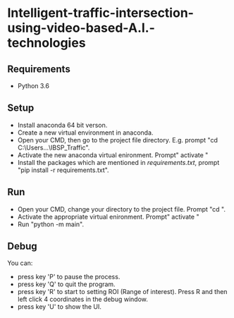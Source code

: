 # Intelligent-traffic-intersection-using-video-based-A.I.-technologies 

## Requirements
- Python 3.6 

## Setup
- Install anaconda 64 bit verson.
- Create a new virtual environment in anaconda.
- Open your CMD, then go to the project file directory. E.g. prompt "cd C:\Users\...\IBSP_Traffic".
- Activate the new anaconda virtual enironment. Prompt" activate <name of your virtual enironment>"
- Install the packages which are mentioned in _requirements.txt_, prompt "pip install -r requirements.txt".

## Run
- Open your CMD, change your directory to the project file. Prompt "cd <the project file directory>".
- Activate the appropriate virtual enironment. Prompt" activate <name of your virtual enironment>"
- Run "python -m  main".

## Debug
You can:
- press key 'P' to pause the process.
- press key 'Q' to quit the program.
- press key 'R' to start to setting ROI (Range of interest). Press R and then left click 4 coordinates    in the debug window.
- press key 'U' to show the UI.